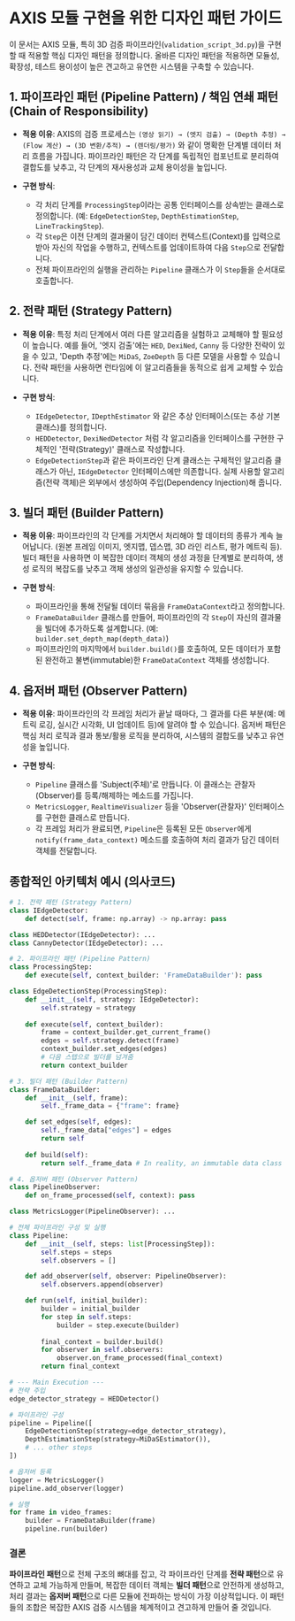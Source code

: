 # AXIS 모듈 구현을 위한 디자인 패턴 가이드

이 문서는 AXIS 모듈, 특히 3D 검증 파이프라인(`validation_script_3d.py`)을 구현할 때 적용할 핵심 디자인 패턴을 정의합니다. 올바른 디자인 패턴을 적용하면 모듈성, 확장성, 테스트 용이성이 높은 견고하고 유연한 시스템을 구축할 수 있습니다.

## 1. 파이프라인 패턴 (Pipeline Pattern) / 책임 연쇄 패턴 (Chain of Responsibility)

- **적용 이유**: AXIS의 검증 프로세스는 `(영상 읽기) → (엣지 검출) → (Depth 추정) → (Flow 계산) → (3D 변환/추적) → (렌더링/평가)` 와 같이 명확한 단계별 데이터 처리 흐름을 가집니다. 파이프라인 패턴은 각 단계를 독립적인 컴포넌트로 분리하여 결합도를 낮추고, 각 단계의 재사용성과 교체 용이성을 높입니다.

- **구현 방식**:
    - 각 처리 단계를 `ProcessingStep`이라는 공통 인터페이스를 상속받는 클래스로 정의합니다. (예: `EdgeDetectionStep`, `DepthEstimationStep`, `LineTrackingStep`).
    - 각 `Step`은 이전 단계의 결과물이 담긴 데이터 컨텍스트(Context)를 입력으로 받아 자신의 작업을 수행하고, 컨텍스트를 업데이트하여 다음 `Step`으로 전달합니다.
    - 전체 파이프라인의 실행을 관리하는 `Pipeline` 클래스가 이 `Step`들을 순서대로 호출합니다.

## 2. 전략 패턴 (Strategy Pattern)

- **적용 이유**: 특정 처리 단계에서 여러 다른 알고리즘을 실험하고 교체해야 할 필요성이 높습니다. 예를 들어, '엣지 검출'에는 `HED`, `DexiNed`, `Canny` 등 다양한 전략이 있을 수 있고, 'Depth 추정'에는 `MiDaS`, `ZoeDepth` 등 다른 모델을 사용할 수 있습니다. 전략 패턴을 사용하면 런타임에 이 알고리즘들을 동적으로 쉽게 교체할 수 있습니다.

- **구현 방식**:
    - `IEdgeDetector`, `IDepthEstimator` 와 같은 추상 인터페이스(또는 추상 기본 클래스)를 정의합니다.
    - `HEDDetector`, `DexiNedDetector` 처럼 각 알고리즘을 인터페이스를 구현한 구체적인 '전략(Strategy)' 클래스로 작성합니다.
    - `EdgeDetectionStep`과 같은 파이프라인 단계 클래스는 구체적인 알고리즘 클래스가 아닌, `IEdgeDetector` 인터페이스에만 의존합니다. 실제 사용할 알고리즘(전략 객체)은 외부에서 생성하여 주입(Dependency Injection)해 줍니다.

## 3. 빌더 패턴 (Builder Pattern)

- **적용 이유**: 파이프라인의 각 단계를 거치면서 처리해야 할 데이터의 종류가 계속 늘어납니다. (원본 프레임 이미지, 엣지맵, 뎁스맵, 3D 라인 리스트, 평가 메트릭 등). 빌더 패턴을 사용하면 이 복잡한 데이터 객체의 생성 과정을 단계별로 분리하여, 생성 로직의 복잡도를 낮추고 객체 생성의 일관성을 유지할 수 있습니다.

- **구현 방식**:
    - 파이프라인을 통해 전달될 데이터 묶음을 `FrameDataContext`라고 정의합니다.
    - `FrameDataBuilder` 클래스를 만들어, 파이프라인의 각 `Step`이 자신의 결과물을 빌더에 추가하도록 설계합니다. (예: `builder.set_depth_map(depth_data)`)
    - 파이프라인의 마지막에서 `builder.build()`를 호출하여, 모든 데이터가 포함된 완전하고 불변(immutable)한 `FrameDataContext` 객체를 생성합니다.

## 4. 옵저버 패턴 (Observer Pattern)

- **적용 이유**: 파이프라인의 각 프레임 처리가 끝날 때마다, 그 결과를 다른 부분(예: 메트릭 로깅, 실시간 시각화, UI 업데이트 등)에 알려야 할 수 있습니다. 옵저버 패턴은 핵심 처리 로직과 결과 통보/활용 로직을 분리하여, 시스템의 결합도를 낮추고 유연성을 높입니다.

- **구현 방식**:
    - `Pipeline` 클래스를 'Subject(주체)'로 만듭니다. 이 클래스는 관찰자(Observer)를 등록/해제하는 메소드를 가집니다.
    - `MetricsLogger`, `RealtimeVisualizer` 등을 'Observer(관찰자)' 인터페이스를 구현한 클래스로 만듭니다.
    - 각 프레임 처리가 완료되면, `Pipeline`은 등록된 모든 `Observer`에게 `notify(frame_data_context)` 메소드를 호출하여 처리 결과가 담긴 데이터 객체를 전달합니다.

## 종합적인 아키텍처 예시 (의사코드)

```python
# 1. 전략 패턴 (Strategy Pattern)
class IEdgeDetector:
    def detect(self, frame: np.array) -> np.array: pass

class HEDDetector(IEdgeDetector): ...
class CannyDetector(IEdgeDetector): ...

# 2. 파이프라인 패턴 (Pipeline Pattern)
class ProcessingStep:
    def execute(self, context_builder: 'FrameDataBuilder'): pass

class EdgeDetectionStep(ProcessingStep):
    def __init__(self, strategy: IEdgeDetector):
        self.strategy = strategy
    
    def execute(self, context_builder):
        frame = context_builder.get_current_frame()
        edges = self.strategy.detect(frame)
        context_builder.set_edges(edges)
        # 다음 스텝으로 빌더를 넘겨줌
        return context_builder

# 3. 빌더 패턴 (Builder Pattern)
class FrameDataBuilder:
    def __init__(self, frame):
        self._frame_data = {"frame": frame}

    def set_edges(self, edges):
        self._frame_data["edges"] = edges
        return self
    
    def build(self):
        return self._frame_data # In reality, an immutable data class

# 4. 옵저버 패턴 (Observer Pattern)
class PipelineObserver:
    def on_frame_processed(self, context): pass

class MetricsLogger(PipelineObserver): ...

# 전체 파이프라인 구성 및 실행
class Pipeline:
    def __init__(self, steps: list[ProcessingStep]):
        self.steps = steps
        self.observers = []

    def add_observer(self, observer: PipelineObserver):
        self.observers.append(observer)

    def run(self, initial_builder):
        builder = initial_builder
        for step in self.steps:
            builder = step.execute(builder)
        
        final_context = builder.build()
        for observer in self.observers:
            observer.on_frame_processed(final_context)
        return final_context

# --- Main Execution ---
# 전략 주입
edge_detector_strategy = HEDDetector()

# 파이프라인 구성
pipeline = Pipeline([
    EdgeDetectionStep(strategy=edge_detector_strategy),
    DepthEstimationStep(strategy=MiDaSEstimator()),
    # ... other steps
])

# 옵저버 등록
logger = MetricsLogger()
pipeline.add_observer(logger)

# 실행
for frame in video_frames:
    builder = FrameDataBuilder(frame)
    pipeline.run(builder)
```

### 결론

**파이프라인 패턴**으로 전체 구조의 뼈대를 잡고, 각 파이프라인 단계를 **전략 패턴**으로 유연하고 교체 가능하게 만들며, 복잡한 데이터 객체는 **빌더 패턴**으로 안전하게 생성하고, 처리 결과는 **옵저버 패턴**으로 다른 모듈에 전파하는 방식이 가장 이상적입니다. 이 패턴들의 조합은 복잡한 AXIS 검증 시스템을 체계적이고 견고하게 만들어 줄 것입니다.
